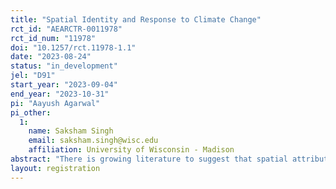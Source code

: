 ```yaml
---
title: "Spatial Identity and Response to Climate Change"
rct_id: "AEARCTR-0011978"
rct_id_num: "11978"
doi: "10.1257/rct.11978-1.1"
date: "2023-08-24"
status: "in_development"
jel: "D91"
start_year: "2023-09-04"
end_year: "2023-10-31"
pi: "Aayush Agarwal"
pi_other:
  1:
    name: Saksham Singh
    email: saksham.singh@wisc.edu
    affiliation: University of Wisconsin - Madison
abstract: "There is growing literature to suggest that spatial attributes such as geographical location, weather variation, and soil quality, play a role in shaping human behaviour such as preferences on risk and trust preferences. Historical climate variation, specific to certain geographies like coastal areas, can influence the nature of the communities and institutions that develop within them, in particular the formation of cooperative social and political institutions. Building on these assumptions, we attribute to each geography a stock-level of environmental shocks. Such shocks may be both real (e.g. weather hazards) or perceived (e.g. psychological threat from weather hazards). We wish to understand how exposure of individuals and groups living in any given location, subject to environmental shocks, both perceived and real, over a period of time may shape individual and community behaviour. We aim to understand the role of variation in environmental shocks in shaping individual-level preferences, such as trust and risk, and its implications on cooperative behaviours. In addition, trust and risk preferences involve their intergenerational transfer within members of the same group through formal or informal institutions. This may lead individuals to form a unique ‘spatial identity’ which is a composite of risk and trust preferences. We argue that such a spatial identity may influence cooperation outcomes, especially in public goods settings, such as response to climate change. Cooperation outcomes may be linked with underlying social norms which determine the response to collective risks faced. The study aims to understand the role of such a ‘spatial identity’ which leads to climate change adaptation or mitigation. The study is set up as a lab-based experiment with undergraduate university students in coastal universities in Gujarat and Kerala, India."
layout: registration
---
```


